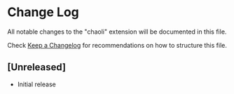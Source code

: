 # Change Log

All notable changes to the "chaoli" extension will be documented in this file.

Check [Keep a Changelog](http://keepachangelog.com/) for recommendations on how to structure this file.

## [Unreleased]

- Initial release